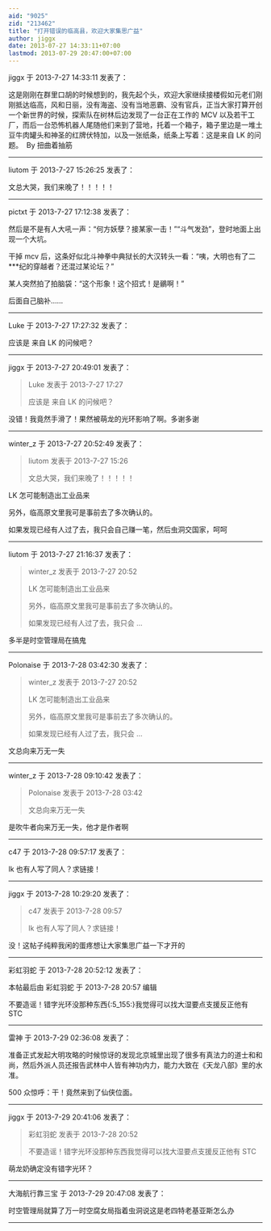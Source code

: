 ```yaml
---
aid: "9025"
zid: "213462"
title: "打开错误的临高县，欢迎大家集思广益"
author: jiggx
date: 2013-07-27 14:33:11+07:00
lastmod: 2013-07-29 20:47:00+07:00
---
```


jiggx 于 2013-7-27 14:33:11 发表了：

这是刚刚在群里口胡的时候想到的，我先起个头，欢迎大家继续接楼假如元老们刚刚抵达临高，风和日丽，没有海盗、没有当地恶霸、没有官兵，正当大家打算开创一个新世界的时候，探索队在树林后边发现了一台正在工作的 MCV 以及若干工厂，而后一台恐怖机器人尾随他们来到了营地，托着一个箱子，箱子里边是一堆土豆牛肉罐头和神圣的红牌伏特加，以及一张纸条，纸条上写着：这是来自 LK 的问题。  By 扭曲着抽筋

---

liutom 于 2013-7-27 15:26:25 发表了：

文总大哭，我们来晚了！！！！！

---

pictxt 于 2013-7-27 17:12:38 发表了：

然后是不是有人大吼一声：“何方妖孽？接某家一击！”“斗气发劲”，登时地面上出现一个大坑。

干掉 mcv 后，这条好似北斗神拳中典狱长的大汉转头一看：“咦，大明也有了二\*\*\*纪的穿越者？还混过某论坛？”

某人突然拍了拍脑袋：“这个形象！这个招式！是鶸啊！”

后面自己脑补……

---

Luke 于 2013-7-27 17:27:32 发表了：

应该是 来自 LK 的问候吧？

---

jiggx 于 2013-7-27 20:49:01 发表了：

> Luke 发表于 2013-7-27 17:27
>
> 应该是 来自 LK 的问候吧？

没错！我竟然手滑了！果然被萌龙的光环影响了啊。多谢多谢

---

winter_z 于 2013-7-27 20:52:49 发表了：

> liutom 发表于 2013-7-27 15:26
>
> 文总大哭，我们来晚了！！！！！

LK 怎可能制造出工业品来

另外，临高原文里我可是事前去了多次确认的。

如果发现已经有人过了去，我只会自己赚一笔，然后虫洞交国家，呵呵

---

liutom 于 2013-7-27 21:16:37 发表了：

> winter_z 发表于 2013-7-27 20:52
>
> LK 怎可能制造出工业品来
>
> 另外，临高原文里我可是事前去了多次确认的。
>
> 如果发现已经有人过了去，我只会 ...

多半是时空管理局在搞鬼

---

Polonaise 于 2013-7-28 03:42:30 发表了：

> winter_z 发表于 2013-7-27 20:52
>
> LK 怎可能制造出工业品来
>
> 另外，临高原文里我可是事前去了多次确认的。
>
> 如果发现已经有人过了去，我只会 ...

文总向来万无一失

---

winter_z 于 2013-7-28 09:10:42 发表了：

> Polonaise 发表于 2013-7-28 03:42
>
> 文总向来万无一失

是吹牛者向来万无一失，他才是作者啊

---

c47 于 2013-7-28 09:57:17 发表了：

lk 也有人写了同人？求链接！

---

jiggx 于 2013-7-28 10:29:20 发表了：

> c47 发表于 2013-7-28 09:57
>
> lk 也有人写了同人？求链接！

没！这帖子纯粹我闲的蛋疼想让大家集思广益一下才开的

---

彩虹羽蛇 于 2013-7-28 20:52:12 发表了：

本帖最后由 彩虹羽蛇 于 2013-7-28 20:57 编辑

不要造谣！错字光环没那种东西{:5_155:}我觉得可以找大湿要点支援反正他有 STC

---

雷神 于 2013-7-29 02:36:08 发表了：

准备正式发起大明攻略的时候惊讶的发现北京城里出现了很多有真法力的道士和和尚，然后外派人员还报告武林中人皆有神功内力，能力大致在《天龙八部》里的水准。

500 众惊呼：干！竟然来到了仙侠位面。

---

jiggx 于 2013-7-29 20:41:06 发表了：

> 彩虹羽蛇 发表于 2013-7-28 20:52
>
> 不要造谣！错字光环没那种东西我觉得可以找大湿要点支援反正他有 STC

萌龙奶确定没有错字光环？

---

大海航行靠三宝 于 2013-7-29 20:47:08 发表了：

时空管理局就算了万一时空腐女局指着虫洞说这是老四特老基亚斯怎么办

---
